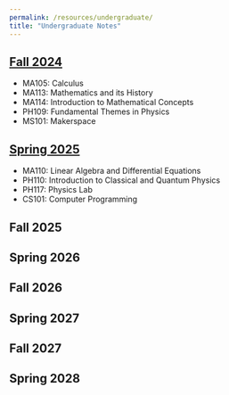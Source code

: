 ```yaml
---
permalink: /resources/undergraduate/
title: "Undergraduate Notes"
---
```


[Fall 2024](https://aarushbhattofficial.github.io/resources/undergraduate/fall2024/)
---
- MA105: Calculus
- MA113: Mathematics and its History
- MA114: Introduction to Mathematical Concepts
- PH109: Fundamental Themes in Physics
- MS101: Makerspace

[Spring 2025](https://aarushbhattofficial.github.io/resources/undergraduate/spring2025/)
---
- MA110: Linear Algebra and Differential Equations
- PH110: Introduction to Classical and Quantum Physics
- PH117: Physics Lab 
- CS101: Computer Programming

Fall 2025
---

Spring 2026
---

Fall 2026
---

Spring 2027
---

Fall 2027
--- 

Spring 2028
---
